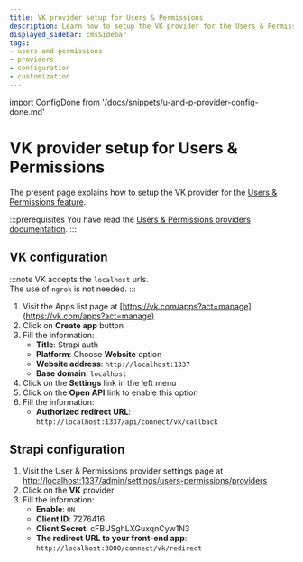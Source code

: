 ```yaml
---
title: VK provider setup for Users & Permissions
description: Learn how to setup the VK provider for the Users & Permissions feature.
displayed_sidebar: cmsSidebar
tags:
- users and permissions
- providers
- configuration
- customization
---
```


import ConfigDone from '/docs/snippets/u-and-p-provider-config-done.md'

# VK provider setup for Users & Permissions

The present page explains how to setup the VK provider for the [Users & Permissions feature](/cms/features/users-permissions).

:::prerequisites
You have read the [Users & Permissions providers documentation](/cms/configurations/users-and-permissions-providers).
:::

## VK configuration 

:::note
VK accepts the `localhost` urls. <br/>
The use of `ngrok` is not needed.
:::

1. Visit the Apps list page at [https://vk.com/apps?act=manage](https://vk.com/apps?act=manage)
2. Click on **Create app** button
3. Fill the information:
   - **Title**: Strapi auth
   - **Platform**: Choose **Website** option
   - **Website address**: `http://localhost:1337`
   - **Base domain**: `localhost`
4. Click on the **Settings** link in the left menu
5. Click on the **Open API** link to enable this option
6. Fill the information:
   - **Authorized redirect URL**: `http://localhost:1337/api/connect/vk/callback`

## Strapi configuration

1. Visit the User & Permissions provider settings page at [http://localhost:1337/admin/settings/users-permissions/providers](http://localhost:1337/admin/settings/users-permissions/providers)
2. Click on the **VK** provider
3. Fill the information:
   - **Enable**: `ON`
   - **Client ID**: 7276416
   - **Client Secret**: cFBUSghLXGuxqnCyw1N3
   - **The redirect URL to your front-end app**: `http://localhost:3000/connect/vk/redirect`

<ConfigDone />
